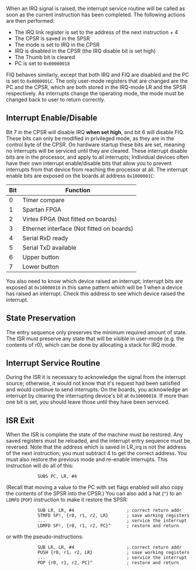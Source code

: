 When an IRQ signal is raised, the interrupt service routine will be called as soon as the current instruction has been completed. The following actions are then performed:
- The IRQ link register is set to the address of the next instruction + 4
- The CPSR is saved in the SPSR
- The mode is set to IRQ in the CPSR
- IRQ is disabled in the CPSR (the IRQ disable bit is set high)
- The Thumb bit is cleared
- PC is set to `0x00000018`

FIQ behaves similarly, except that both IRQ and FIQ are disabled and the PC is set to `0x0000001C`.
The only user-mode registers that are changed are the PC and the CPSR, which are both stored in the IRQ-mode LR and the SPSR respectively. As interrupts change the operating mode, the mode must be changed back to user to return correctly.

## Interrupt Enable/Disable
Bit 7 in the CPSR will disable IRQ **when set high**, and bit 6 will disable FIQ. These bits can only be modified in privileged mode, as they are in the control byte of the CPSR.
On hardware startup these bits are set, meaning no interrupts will be serviced until they are cleared.
These interrupt disable bits are in the processor, and apply to all interrupts; Individual devices often have their own interrupt enable/disable bits that allow you to prevent interrupts from that device from reaching the processor at all. The interrupt enable bits are exposed on the boards at address `0x1000001C`:

| Bit | Function                                  |
| --- | ----------------------------------------- |
| 0   | Timer compare                             |
| 1   | Spartan FPGA                              |
| 2   | Virtex FPGA (Not fitted on boards)        |
| 3   | Ethernet interface (Not fitted on boards) |
| 4   | Serial RxD ready                          |
| 5   | Serial TxD available                      |
| 6   | Upper button                              |
| 7   | Lower button                              |

You also need to know which device raised an interrupt; interrupt bits are exposed at `0x10000018` in this same pattern which will be 1 when a device has raised an interrupt. Check this address to see which device raised the interrupt.

## State Preservation
The entry sequence only preserves the minimum required amount of state. The ISR must preserve any state that will be visible in user-mode (e.g. the contents of r0), which can be done by allocating a stack for IRQ mode.

## Interrupt Service Routine
During the ISR it is necessary to acknowledge the signal from the interrupt source; otherwise, it would not know that it's request had been satisfied and would continue to send interrupts.
On the boards, you acknowledge an interrupt by clearing the interrupting device's bit at `0x10000018`. If more than one bit is set, you should leave those until they have been serviced.

## ISR Exit
When the ISR is complete the state of the machine must be restored. Any saved registers must be reloaded, and the interrupt entry sequence must be reversed.
Note that the address which is saved in LR_irq is not the address of the next instruction; you must subtract 4 to get the correct address. You must also restore the previous mode and re-enable interrupts. This instruction will do all of this:
```arm
			SUBS PC, LR, #4
```
(Recall that moving a value to the PC with set flags enabled will also copy the contents of the SPSR into the CPSR.)
You can also add a hat (`^`) to an `LDMFD` (`POP`) instruction to make it restore the SPSR:
```arm
			SUB LR, LR, #4                    ; correct return addr
			STMFD SP!, {r0, r1, r2, LR}       ; save working registers
			...                               ; service the interrupt
			LDMFD SP!, {r0, r1, r2, PC}^      ; restore and return
```
or with the pseudo-instructions:
```arm
			SUB LR, LR, #4                    ; correct return addr
			PUSH {r0, r1, r2, LR}             ; save working registers
			...                               ; service the interrupt
			POP {r0, r1, r2, PC}^             ; restore and return
```